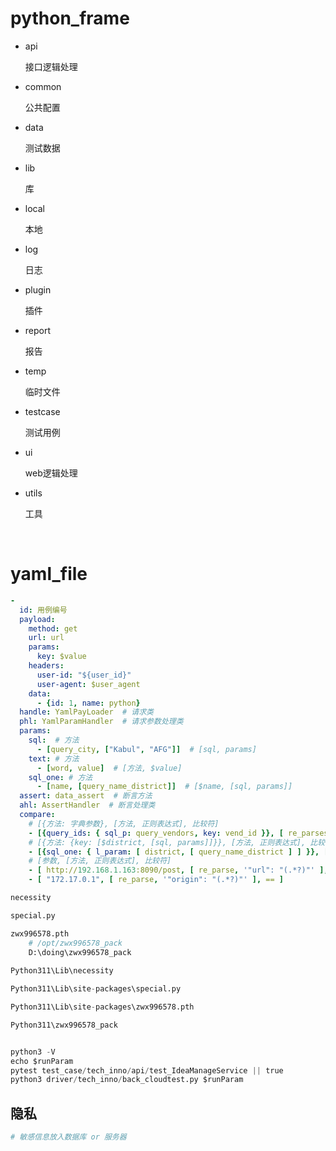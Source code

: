 # python_frame



-   api

    接口逻辑处理

-   common

    公共配置


-   data

    测试数据

-   lib

    库

-   local

    本地

-   log

    日志

-   plugin

    插件

-   report

    报告

-   temp

    临时文件

-   testcase

    测试用例

-   ui

    web逻辑处理

-   utils

    工具

    ​


# yaml_file

```yaml
-
  id: 用例编号
  payload:
    method: get
    url: url
    params:
      key: $value
    headers:
      user-id: "${user_id}"
      user-agent: $user_agent
    data:
      - {id: 1, name: python}
  handle: YamlPayLoader  # 请求类
  phl: YamlParamHandler  # 请求参数处理类
  params:
    sql:  # 方法
      - [query_city, ["Kabul", "AFG"]]  # [sql, params]
    text: # 方法
      - [word, value]  # [方法, $value]
    sql_one: # 方法
      - [name, [query_name_district]]  # [$name, [sql, params]]
  assert: data_assert  # 断言方法
  ahl: AssertHandler  # 断言处理类
  compare:
  	# [{方法: 字典参数}, [方法, 正则表达式], 比较符]
    - [{query_ids: { sql_p: query_vendors, key: vend_id }}, [ re_parses, '"vend_id": (\d+)' ], "==" ]
    # [{方法: {key: [$district, [sql, params]]}}, [方法, 正则表达式], 比较符]
    - [{sql_one: { l_param: [ district, [ query_name_district ] ] }}, [ re_parse, '"district": "(.*?)"' ], == ]
    # [参数, [方法, 正则表达式], 比较符]
    - [ http://192.168.1.163:8090/post, [ re_parse, '"url": "(.*?)"' ], in ]
    - [ "172.17.0.1", [ re_parse, '"origin": "(.*?)"' ], == ]
```



```python
necessity

special.py

zwx996578.pth
	# /opt/zwx996578_pack
	D:\doing\zwx996578_pack
        
Python311\Lib\necessity

Python311\Lib\site-packages\special.py

Python311\Lib\site-packages\zwx996578.pth

Python311\zwx996578_pack


python3 -V
echo $runParam
pytest test_case/tech_inno/api/test_IdeaManageService || true
python3 driver/tech_inno/back_cloudtest.py $runParam

```



## 隐私

```python
# 敏感信息放入数据库 or 服务器
```

